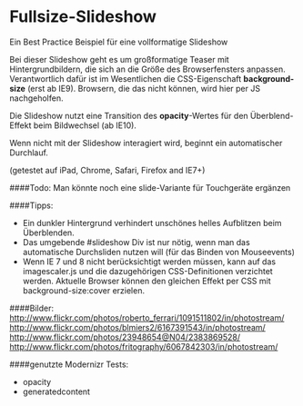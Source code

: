 Fullsize-Slideshow
==================

Ein Best Practice Beispiel für eine vollformatige Slideshow


Bei dieser Slideshow geht es um großformatige Teaser mit Hintergrundbildern, die sich 
an die Größe des Browserfensters anpassen. Verantwortlich dafür ist im Wesentlichen 
die CSS-Eigenschaft **background-size** (erst ab IE9). Browsern, die das nicht können, 
wird hier per JS nachgeholfen. 

Die Slideshow nutzt eine Transition des **opacity**-Wertes für den Überblend-Effekt beim Bildwechsel (ab IE10). 

Wenn nicht mit der Slideshow interagiert wird, beginnt ein automatischer Durchlauf. 

(getestet auf iPad, Chrome, Safari, Firefox and IE7+)

####Todo:
Man könnte noch eine slide-Variante für Touchgeräte ergänzen

####Tipps:
* Ein dunkler Hintergrund verhindert unschönes helles Aufblitzen beim Überblenden.
* Das umgebende #slideshow Div ist nur nötig, wenn man das automatische
  Durchsliden nutzen will (für das Binden von Mouseevents)
* Wenn IE 7 und 8 nicht berücksichtigt werden müssen, kann auf das imagescaler.js 
  und die dazugehörigen CSS-Definitionen verzichtet werden.
  Aktuelle Browser können den gleichen Effekt per CSS mit background-size:cover erzielen.


####Bilder:
http://www.flickr.com/photos/roberto_ferrari/1091511802/in/photostream/
http://www.flickr.com/photos/blmiers2/6167391543/in/photostream/
http://www.flickr.com/photos/23948654@N04/2383869528/
http://www.flickr.com/photos/fritography/6067842303/in/photostream/

####genutzte Modernizr Tests:
* opacity
* generatedcontent
